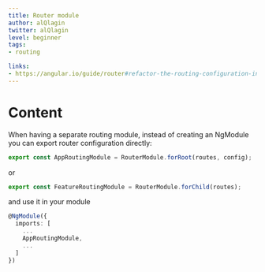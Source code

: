 ```yaml
---
title: Router module
author: alQlagin
twitter: alQlagin
level: beginner
tags:
- routing

links:
- https://angular.io/guide/router#refactor-the-routing-configuration-into-a-routing-module
---
```


# Content
When having a separate routing module, instead of creating an NgModule you can export router configuration directly:

```typescript 
export const AppRoutingModule = RouterModule.forRoot(routes, config);
```
or 

```typescript 
export const FeatureRoutingModule = RouterModule.forChild(routes);
```

and use it in your module

```typescript 
@NgModule({
  imports: [
    ...
    AppRoutingModule,
    ...
  ]
})
```
